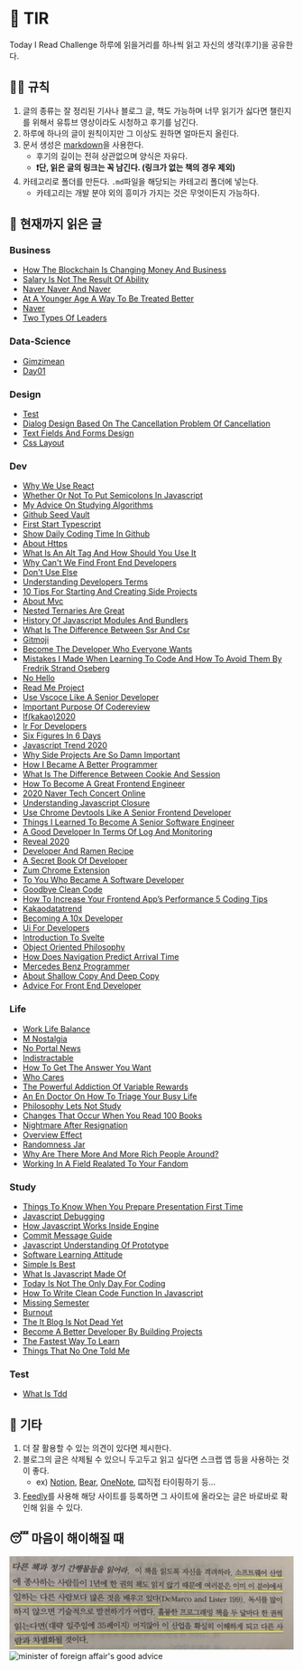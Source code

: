 # 📖 TIR
Today I Read Challenge
하루에 읽을거리를 하나씩 읽고 자신의 생각(후기)을 공유한다.   

## 👩‍⚖️ 규칙  

1. 글의 종류는 잘 정리된 기사나 블로그 글, 책도 가능하며 너무 읽기가 싫다면 챌린지를 위해서 유튜브 영상이라도 시청하고 후기를 남긴다. 
2. 하루에 하나의 글이 원칙이지만 그 이상도 원하면 얼마든지 올린다. 
3. 문서 생성은 [markdown](https://gist.github.com/ihoneymon/652be052a0727ad59601)을 사용한다.   
    - 후기의 길이는 전혀 상관없으며 양식은 자유다.  
    - **❗단, 읽은 글의 링크는 꼭 남긴다. (링크가 없는 책의 경우 제외)** 
4. 카테고리로 폴더를 만든다. `.md`파일을 해당되는 카테고리 폴더에 넣는다.   
    - 카테고리는 개발 분야 외의 흥미가 가지는 것은 무엇이든지 가능하다.   

## 📰 현재까지 읽은 글  
### Business

- [How The Blockchain Is Changing Money And Business](Business/how-the-blockchain-is-changing-money-and-business.md)
- [Salary Is Not The Result Of Ability](Business/Salary-is-not-the-result-of-ability..md)
- [Naver Naver And Naver](Business/naver-naver-and-naver.md)
- [At A Younger Age A Way To Be Treated Better](Business/at-a-younger-age-a-way-to-be-treated-better.md)
- [Naver](Business/naver.md)
- [Two Types Of Leaders](Business/two-types-of-leaders.md)

### Data-Science

- [Gimzimean](Data-Science/GIMZIMEAN.md)
- [Day01](Data-Science/Day01.md)

### Design

- [Test](Design/test.md)
- [Dialog Design Based On The Cancellation Problem Of Cancellation](Design/dialog-design-based-on-the-cancellation-problem-of-cancellation.md)
- [Text Fields And Forms Design](Design/text-fields-and-forms-design.md)
- [Css Layout](Design/css-layout.md)

### Dev

- [Why We Use React](Dev/why-we-use-react.md)
- [Whether Or Not To Put Semicolons In Javascript](Dev/whether-or-not-to-put-semicolons-in-javaScript.md)
- [My Advice On Studying Algorithms](Dev/my-advice-on-studying-algorithms.md)
- [Github Seed Vault](Dev/github-seed-vault.md)
- [First Start Typescript](Dev/first-start-typescript.md)
- [Show Daily Coding Time In Github](Dev/show-daily-coding-time-in-github.md)
- [About Https](Dev/about-https.md)
- [What Is An Alt Tag And How Should You Use It](Dev/what-is-an-alt-tag-and-how-should-you-use-it.md)
- [Why Can't We Find Front End Developers](Dev/why-can't-we-find-front-end-developers.md)
- [Don't Use Else](Dev/don't-use-else.md)
- [Understanding Developers Terms](Dev/understanding-developers-terms.md)
- [10 Tips For Starting And Creating Side Projects](Dev/10-tips-for-starting-and-creating-side-projects.md)
- [About Mvc](Dev/about-mvc.md)
- [Nested Ternaries Are Great](Dev/nested-ternaries-are-great.md)
- [History Of Javascript Modules And Bundlers](Dev/history-of-javascript-modules-and-bundlers.md)
- [What Is The Difference Between Ssr And Csr](Dev/what-is-the-difference-between-SSR-and-CSR.md)
- [Gitmoji](Dev/gitmoji.md)
- [Become The Developer Who Everyone Wants](Dev/become-the-developer-who-everyone-wants.md)
- [Mistakes I Made When Learning To Code And How To Avoid Them By Fredrik Strand Oseberg](Dev/mistakes-i-made-when-learning-to-code-and-how-to-avoid-them-by-fredrik-strand-oseberg.md)
- [No Hello](Dev/no-hello.md)
- [Read Me Project](Dev/read-me-project.md)
- [Use Vscoce Like A Senior Developer](Dev/use-vscoce-like-a-senior-developer.md)
- [Important Purpose Of Codereview](Dev/important-purpose-of-codereview.md)
- [If(kakao)2020](Dev/if(kakao)2020.md)
- [Ir For Developers](Dev/ir-for-developers.md)
- [Six Figures In 6 Days](Dev/six-figures-in-6-days.md)
- [Javascript Trend 2020](Dev/javascript-trend-2020.md)
- [Why Side Projects Are So Damn Important](Dev/why-side-projects-are-so-damn-important.md)
- [How I Became A Better Programmer](Dev/how-i-became-a-better-programmer.md)
- [What Is The Difference Between Cookie And Session](Dev/what-is-the-difference-between-cookie-and-session.md)
- [How To Become A Great Frontend Engineer](Dev/how-to-become-a-great-frontend-engineer.md)
- [2020 Naver Tech Concert Online](Dev/2020-naver-tech-concert-online.md)
- [Understanding Javascript Closure](Dev/understanding-javascript-closure.md)
- [Use Chrome Devtools Like A Senior Frontend Developer](Dev/use-chrome-devTools-like-a-senior-frontend-developer.md)
- [Things I Learned To Become A Senior Software Engineer](Dev/things-i-learned-to-become-a-senior-software-engineer.md)
- [A Good Developer In Terms Of Log And Monitoring](Dev/a-good-developer-in-terms-of-log-and-monitoring.md)
- [Reveal 2020](Dev/reveal-2020.md)
- [Developer And Ramen Recipe](Dev/developer-and-ramen-recipe.md)
- [A Secret Book Of Developer](Dev/a-secret-book-of-developer.md)
- [Zum Chrome Extension](Dev/zum-chrome-extension.md)
- [To You Who Became A Software Developer](Dev/to-you-who-became-a-software-developer.md)
- [Goodbye Clean Code](Dev/goodbye-clean-code.md)
- [How To Increase Your Frontend App’s Performance 5 Coding Tips](Dev/how-to-increase-your-frontend-app’s-performance-5-coding-tips.md)
- [Kakaodatatrend](Dev/kakaodatatrend.md)
- [Becoming A 10x Developer](Dev/becoming-a-10x-developer.md)
- [Ui For Developers](Dev/ui-for-developers.md)
- [Introduction To Svelte](Dev/introduction-to-svelte.md)
- [Object Oriented Philosophy](Dev/object-oriented-philosophy.md)
- [How Does Navigation Predict Arrival Time](Dev/how-does-navigation-predict-arrival-time.md)
- [Mercedes Benz Programmer](Dev/mercedes-benz-programmer.md)
- [About Shallow Copy And Deep Copy](Dev/about-shallow-copy-and-deep-copy.md)
- [Advice For Front End Developer](Dev/advice-for-front-end-developer.md)

### Life

- [Work Life Balance](Life/work-life-balance.md)
- [M Nostalgia](Life/m-nostalgia.md)
- [No Portal News](Life/no-portal-news.md)
- [Indistractable](Life/indistractable.md)
- [How To Get The Answer You Want](Life/how-to-get-the-answer-you-want.md)
- [Who Cares](Life/who-cares.md)
- [The Powerful Addiction Of Variable Rewards](Life/the-powerful-addiction-of-variable-rewards.md)
- [An En Doctor On How To Triage Your Busy Life](Life/an-en-doctor-on-how-to-triage-your-busy-life.md)
- [Philosophy Lets Not Study](Life/philosophy-lets-not-study.md)
- [Changes That Occur When You Read 100 Books](Life/changes-that-occur-when-you-read-100-books.md)
- [Nightmare After Resignation](Life/nightmare-after-resignation.md)
- [Overview Effect](Life/overview-effect.md)
- [Randomness Jar](Life/randomness-jar.md)
- [Why Are There More And More Rich People Around?](Life/why-are-there-more-and-more-rich-people-around?.md)
- [Working In A Field Realated To Your Fandom](Life/working-in-a-field-realated-to-your-fandom.md)

### Study

- [Things To Know When You Prepare Presentation First Time](Study/things-to-know-when-you-prepare-presentation-first-time.md)
- [Javascript Debugging](Study/javascript-debugging.md)
- [How Javascript Works Inside Engine](Study/how-javascript-works-inside-engine.md)
- [Commit Message Guide](Study/commit-message-guide.md)
- [Javascript Understanding Of Prototype](Study/javascript-understanding-of-prototype.md)
- [Software Learning Attitude](Study/software-learning-attitude.md)
- [Simple Is Best](Study/simple-is-best.md)
- [What Is Javascript Made Of](Study/what-is-javascript-made-of.md)
- [Today Is Not The Only Day For Coding](Study/today-is-not-the-only-day-for-coding.md)
- [How To Write Clean Code Function In Javascript](Study/how-to-write-clean-code-function-in-javascript.md)
- [Missing Semester](Study/missing-semester.md)
- [Burnout](Study/burnout.md)
- [The It Blog Is Not Dead Yet](Study/the-IT-blog-is-not-dead-yet.md)
- [Become A Better Developer By Building Projects](Study/become-a-better-developer-by-building-projects.md)
- [The Fastest Way To Learn](Study/the-fastest-way-to-learn.md)
- [Things That No One Told Me](Study/things-that-no-one-told-me.md)

### Test

- [What Is Tdd](Test/what-is-TDD.md)

## 💬 기타  
1. 더 잘 활용할 수 있는 의견이 있다면 제시한다.  
2. 블로그의 글은 삭제될 수 있으니 두고두고 읽고 싶다면 스크랩 앱 등을 사용하는 것이 좋다.  
    - ex) [Notion](https://www.notion.so/), [Bear](https://bear.app/), [OneNote](https://www.onenote.com/), ⌨️직접 타이핑하기 등...
3. [Feedly](https://feedly.com/)를 사용해 해당 사이트를 등록하면 그 사이트에 올라오는 글은 바로바로 확인해 읽을 수 있다.   


## 😴 마음이 해이해질 때 

![code-complete2](img/IMG_7770.jpg)
![minister of foreign affair's good advice](img/kang.png)
